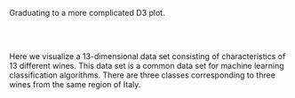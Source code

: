 Graduating to a more complicated D3 plot.

<br />
<br />

Here we visualize a 13-dimensional data set 
consisting of characteristics of 13 different
wines. This data set is a common data set for
machine learning classification algorithms.
There are three classes corresponding to three wines
from the same region of Italy.


